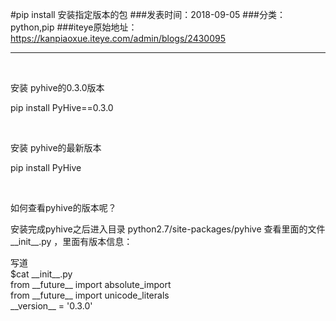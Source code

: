 #pip install 安装指定版本的包
###发表时间：2018-09-05
###分类：python,pip
###iteye原始地址：<a href="https://kanpiaoxue.iteye.com/admin/blogs/2430095" target="_blank">https://kanpiaoxue.iteye.com/admin/blogs/2430095</a>

---

<div class="iteye-blog-content-contain" style="font-size: 14px;"> 
 <p>&nbsp;</p> 
 <p>安装 pyhive的0.3.0版本</p> 
 <p>pip install PyHive==0.3.0</p> 
 <p>&nbsp;</p> 
 <p>安装 pyhive的最新版本</p> 
 <p>pip install PyHive</p> 
 <p>&nbsp;</p> 
 <p>如何查看pyhive的版本呢？</p> 
 <p>安装完成pyhive之后进入目录&nbsp;python2.7/site-packages/pyhive 查看里面的文件__init__.py ，里面有版本信息：</p> 
 <div class="quote_title">
  写道
 </div> 
 <div class="quote_div">
  $cat __init__.py
  <br>from __future__ import absolute_import
  <br>from __future__ import unicode_literals
  <br>__version__ = '0.3.0'
 </div> 
 <p>&nbsp;</p> 
</div>